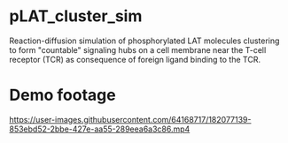 # pLAT_cluster_sim
Reaction-diffusion simulation of phosphorylated LAT molecules clustering to form "countable" signaling hubs on a cell membrane near the T-cell receptor (TCR) as consequence of foreign ligand binding to the TCR. 

# Demo footage
https://user-images.githubusercontent.com/64168717/182077139-853ebd52-2bbe-427e-aa55-289eea6a3c86.mp4

